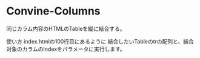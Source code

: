 # Convine-Columns
同じカラム内容のHTMLのTableを縦に結合する。

使い方
index.htmlの100行目にあるように
結合したいTableのtrの配列と、結合対象のカラムのIndexをパラメータに実行します。
